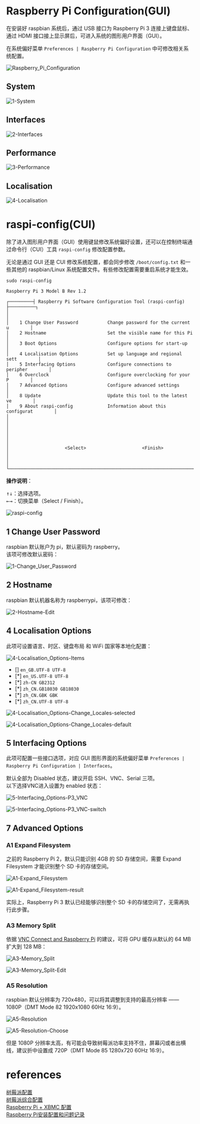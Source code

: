 # Raspberry Pi Configuration(GUI)
在安装好 raspbian 系统后，通过 USB 接口为 Raspberry Pi 3 连接上键盘鼠标、通过 HDMI 接口接上显示屏后，可进入系统的图形用户界面（GUI）。

在系统偏好菜单 `Preferences | Raspberry Pi Configuration` 中可修改相关系统配置。

![Raspberry_Pi_Configuration](./Raspberry_Pi_Configuration/Raspberry_Pi_Configuration.png)

## System
![1-System](./Raspberry_Pi_Configuration/1-System.png)  

## Interfaces
![2-Interfaces](./Raspberry_Pi_Configuration/2-Interfaces.png)  

## Performance
![3-Performance](./Raspberry_Pi_Configuration/3-Performance.png)  

## Localisation
![4-Localisation](./Raspberry_Pi_Configuration/4-Localisation.png)  

# raspi-config(CUI)
除了进入图形用户界面（GUI）使用键鼠修改系统偏好设置，还可以在控制终端通过命令行（CUI）工具 `raspi-config` 修改配置参数。

无论是通过 GUI 还是 CUI 修改系统配置，都会同步修改 `/boot/config.txt` 和一些其他的 raspbian/Linux 系统配置文件。有些修改配置需要重启系统才能生效。

```Shell
sudo raspi-config

Raspberry Pi 3 Model B Rev 1.2

┌─────────┤ Raspberry Pi Software Configuration Tool (raspi-config) ├──────────┐
│                                                                              │
│    1 Change User Password           Change password for the current u        │
│    2 Hostname                       Set the visible name for this Pi         │
│    3 Boot Options                   Configure options for start-up           │
│    4 Localisation Options           Set up language and regional sett        │
│    5 Interfacing Options            Configure connections to peripher        │
│    6 Overclock                      Configure overclocking for your P        │
│    7 Advanced Options               Configure advanced settings              │
│    8 Update                         Update this tool to the latest ve        │
│    9 About raspi-config             Information about this configurat        │
│                                                                              │
│                                                                              │
│                                                                              │
│                     <Select>                     <Finish>                    │
│                                                                              │
└──────────────────────────────────────────────────────────────────────────────┘
```

**操作说明**：

<kbd>↑</kbd><kbd>↓</kbd>：选择选项。  
<kbd>←</kbd><kbd>→</kbd>：切换菜单（Select / Finish）。  

![raspi-config](./raspi-config/raspi-config.png)

## 1 Change User Password
raspbian 默认账户为 pi，默认密码为 raspberry。  
该项可修改默认密码：

![1-Change_User_Password](./raspi-config/1-Change_User_Password/1-Change_User_Password.png)

## 2 Hostname
raspbian 默认机器名称为 raspberrypi，该项可修改：

![2-Hostname-Edit](./raspi-config/2-Hostname/2-Hostname-Edit.png)

## 4 Localisation Options
此项可设置语言、时区、键盘布局 和 WiFi 国家等本地化配置：

![4-Localisation_Options-Items](./raspi-config/4-Localisation_Options/4-Localisation_Options-Items.png)

- [] `en_GB.UTF-8 UTF-8`  
- [*] `en_US.UTF-8 UTF-8`  
- [*] `zh-CN GB2312`  
- [*] `zh_CN.GB18030 GB18030`  
- [*] `zh_CN.GBK GBK`  
- [*] `zh_CN.UTF-8 UTF-8`  

![4-Localisation_Options-Change_Locales-selected](./raspi-config/4-Localisation_Options/4-Localisation_Options-Change_Locales-selected.png)

![4-Localisation_Options-Change_Locales-default](./raspi-config/4-Localisation_Options/4-Localisation_Options-Change_Locales-default.png)

## 5 Interfacing Options
此项可配置一些接口选项，对应 GUI 图形界面的系统偏好菜单 `Preferences | Raspberry Pi Configuration | Interfaces`。

默认全部为 Disabled 状态，建议开启 SSH、VNC、Serial 三项。  
以下选择VNC进入设置为 enabled 状态：

![5-Interfacing_Options-P3_VNC](./raspi-config/5-Interfacing_Options/5-Interfacing_Options-P3_VNC.png)

![5-Interfacing_Options-P3_VNC-switch](./raspi-config/5-Interfacing_Options/5-Interfacing_Options-P3_VNC-switch.png)

## 7 Advanced Options
### A1 Expand Filesystem
之前的 Raspberry Pi 2，默认只能识别 4GB 的 SD 存储空间，需要 Expand Filesystem 才能识别整个 SD 卡的存储空间。

![A1-Expand_Filesystem](./raspi-config/7-Advanced_Options/A1-Expand_Filesystem/A1-Expand_Filesystem.png)

![A1-Expand_Filesystem-result](./raspi-config/7-Advanced_Options/A1-Expand_Filesystem/A1-Expand_Filesystem-result.png)

实际上，Raspberry Pi 3 默认已经能够识别整个 SD 卡的存储空间了，无需再执行此步骤。

### A3 Memory Split
依据 [VNC Connect and Raspberry Pi](https://www.realvnc.com/en/connect/docs/raspberry-pi.html) 的建议，可将 GPU 缓存从默认的 64 MB 扩大到 128 MB：

![A3-Memory_Split](./raspi-config/7-Advanced_Options/A3-Memory_Split/A3-Memory_Split.png)

![A3-Memory_Split-Edit](./raspi-config/7-Advanced_Options/A3-Memory_Split/A3-Memory_Split-Edit.png)

### A5 Resolution
raspbian 默认分辨率为 720x480，可以将其调整到支持的最高分辨率 —— 1080P（DMT Mode 82 1920x1080 60Hz 16:9）。

![A5-Resolution](./raspi-config/7-Advanced_Options/A5-Resolution/A5-Resolution.png)

![A5-Resolution-Choose](./raspi-config/7-Advanced_Options/A5-Resolution/A5-Resolution-Choose.png)

但是 1080P 分辨率太高，有可能会导致树莓派功率支持不住，屏幕闪或者出横线，建议折中设置成 720P（DMT Mode 85 1280x720 60Hz 16:9）。

# references
[树莓派配置](http://wiki.jikexueyuan.com/project/raspberry-pi/rasp-config.html)  
[树莓派综合配置](http://www.blogs8.cn/posts/bgce95)  
[Raspberry Pi + XBMC 配置](http://scateu.me/2015/02/15/xbmc-raspberry-pi.html)  
[Raspberry Pi安装配置和问题记录](http://tacy.github.io/blog/2013/02/10/raspberry-pi-notes/)  